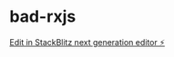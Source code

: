# bad-rxjs

[Edit in StackBlitz next generation editor ⚡️](https://stackblitz.com/~/github.com/FlorianMold/bad-rxjs)